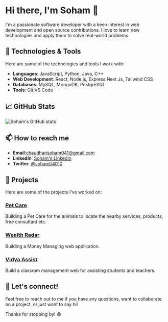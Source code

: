 # Hi there, I'm Soham 👋

I'm a passionate software developer with a keen interest in web development and open source contributions. I love to learn new technologies and apply them to solve real-world problems.

## 🔧 Technologies & Tools

Here are some of the technologies and tools I work with:

- **Languages**: JavaScript, Python, Java, C++
- **Web Development**: React, Node.js, Express,Next Js, Tailwind CSS
- **Databases**: MySQL, MongoDB, PostgreSQL
- **Tools**: Git,VS Code

## 📈 GitHub Stats

![Soham's GitHub stats](https://github-readme-stats.vercel.app/api?username=soham04010&show_icons=true&theme=radical)

## 📫 How to reach me

- **Email**:chaudharisoham041@gmail.com
- **LinkedIn**: [Soham's LinkedIn](https://www.linkedin.com/in/soham04010/)
- **Twitter**: [@soham04010](https://twitter.com/soham04010)

## 🚀 Projects

Here are some of the projects I've worked on:

### [Pet Care](https://github.com/soham04010/petcare.git)
Building a Pet Care for the animals to locate the nearby services, products, free consultant etc.

### [Wealth Radar](https://github.com/soham04010/WealthRadar.git)
Building a Money Managing web application.

### [Vidya Assist](https://github.com/soham04010/VidhyaAssist.git)
Build a classrom management web for assisting students and teachers.

## 💬 Let's connect!

Feel free to reach out to me if you have any questions, want to collaborate on a project, or just want to say hi!

Thanks for stopping by! 😄
